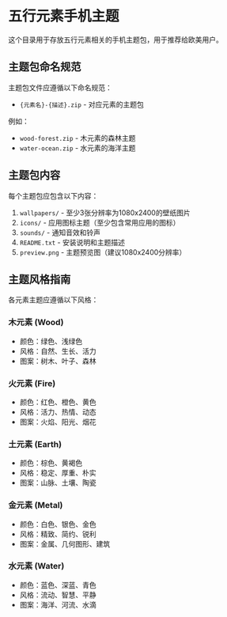 # 五行元素手机主题

这个目录用于存放五行元素相关的手机主题包，用于推荐给欧美用户。

## 主题包命名规范

主题包文件应遵循以下命名规范：
- `{元素名}-{描述}.zip` - 对应元素的主题包

例如：
- `wood-forest.zip` - 木元素的森林主题
- `water-ocean.zip` - 水元素的海洋主题

## 主题包内容

每个主题包应包含以下内容：

1. `wallpapers/` - 至少3张分辨率为1080x2400的壁纸图片
2. `icons/` - 应用图标主题（至少包含常用应用的图标）
3. `sounds/` - 通知音效和铃声
4. `README.txt` - 安装说明和主题描述
5. `preview.png` - 主题预览图（建议1080x2400分辨率）

## 主题风格指南

各元素主题应遵循以下风格：

### 木元素 (Wood)
- 颜色：绿色、浅绿色
- 风格：自然、生长、活力
- 图案：树木、叶子、森林

### 火元素 (Fire)
- 颜色：红色、橙色、黄色
- 风格：活力、热情、动态
- 图案：火焰、阳光、烟花

### 土元素 (Earth)
- 颜色：棕色、黄褐色
- 风格：稳定、厚重、朴实
- 图案：山脉、土壤、陶瓷

### 金元素 (Metal)
- 颜色：白色、银色、金色
- 风格：精致、简约、锐利
- 图案：金属、几何图形、建筑

### 水元素 (Water)
- 颜色：蓝色、深蓝、青色
- 风格：流动、智慧、平静
- 图案：海洋、河流、水滴 